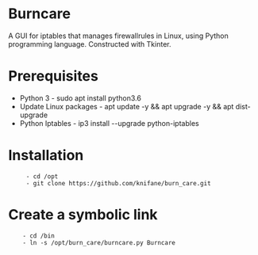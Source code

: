 # Burncare

A GUI for iptables that manages firewallrules in Linux, using Python programming language. Constructed with Tkinter.

# Prerequisites

 - Python 3
		 - sudo apt install python3.6
 - Update Linux packages
		 - apt update -y && apt upgrade -y && apt dist-upgrade
 - Python Iptables
		 - ip3 install --upgrade python-iptables

# Installation
		 - cd /opt
		 - git clone https://github.com/knifane/burn_care.git

# Create a symbolic link
		- cd /bin
		- ln -s /opt/burn_care/burncare.py Burncare
 
